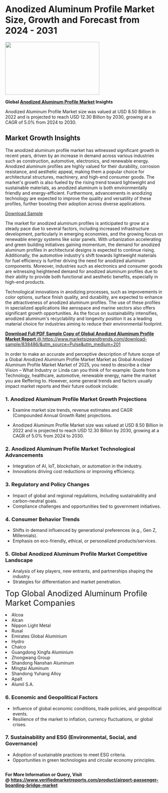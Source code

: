 <H1>Anodized Aluminum Profile Market Size, Growth and Forecast from 2024 - 2031</H1><img class="aligncenter size-medium wp-image-584254" src="https://thirdeyenews.in/wp-content/uploads/2024/09/Global-Market-Research-300x168.jpeg" alt="" width="300" height="168" /><p><strong>Global&nbsp;<a href="https://www.marketsizeandtrends.com/download-sample/838486/&amp;utm_source=Pulse&amp;utm_medium=201">Anodized Aluminum Profile Market</a> Insights</strong></p><p>Anodized Aluminum Profile Market size was valued at USD 8.50 Billion in 2022 and is projected to reach USD 12.30 Billion by 2030, growing at a CAGR of 5.0% from 2024 to 2030.</p><p><h2>Market Growth Insights</h2> <p>The anodized aluminum profile market has witnessed significant growth in recent years, driven by an increase in demand across various industries such as construction, automotive, electronics, and renewable energy. Anodized aluminum profiles are highly valued for their durability, corrosion resistance, and aesthetic appeal, making them a popular choice for architectural structures, machinery, and high-end consumer goods. The market's growth is also fueled by the rising trend toward lightweight and sustainable materials, as anodized aluminum is both environmentally friendly and energy-efficient. Furthermore, advancements in anodizing technology are expected to improve the quality and versatility of these profiles, further boosting their adoption across diverse applications.</p> <p><a href="#">Download Sample</a></p> <p>The market for anodized aluminum profiles is anticipated to grow at a steady pace due to several factors, including increased infrastructure development, particularly in emerging economies, and the growing focus on renewable energy systems like solar panels. With urbanization accelerating and green building initiatives gaining momentum, the demand for anodized aluminum profiles in architectural designs is expected to continue rising. Additionally, the automotive industry's shift towards lightweight materials for fuel efficiency is further driving the need for anodized aluminum components. Moreover, industries such as electronics and consumer goods are witnessing heightened demand for anodized aluminum profiles due to their ability to provide both functional and aesthetic benefits, especially in high-end products.</p> <p>Technological innovations in anodizing processes, such as improvements in color options, surface finish quality, and durability, are expected to enhance the attractiveness of anodized aluminum profiles. The use of these profiles in specialized applications like aerospace and marine sectors also offers significant growth opportunities. As the focus on sustainability intensifies, anodized aluminum's recyclability and longevity position it as a leading material choice for industries aiming to reduce their environmental footprint.</p> <p><a href="#"></p><p><span class=""><strong>Download Full PDF Sample Copy of Global Anodized Aluminum Profile Market Report</strong> @ <a href="https://www.marketsizeandtrends.com/download-sample/838486/&amp;utm_source=Pulse&amp;utm_medium=201" target="_blank">https://www.marketsizeandtrends.com/download-sample/838486/&amp;utm_source=Pulse&amp;utm_medium=201</a></span></p><p>In order to make an accurate and perceptive description of future scope of a Global&nbsp;Anodized Aluminum Profile Market Market as Global&nbsp;Anodized Aluminum Profile Market Market of 2025, you need to describe a clear Vision &ndash; What Industry or Linda can you think of for example: Quote from a Technology, healthcare, automotive, renewable energy, name the market you are Reffering to. However, some general trends and factors usually impact market reports and their future outlook include:</p><h3>1.&nbsp;<strong>Anodized Aluminum Profile Market Growth Projections</strong></h3><ul><li>Examine market size trends, revenue estimates and CAGR (Compounded Annual Growth Rate) projections.</li><li><p>Anodized Aluminum Profile Market size was valued at USD 8.50 Billion in 2022 and is projected to reach USD 12.30 Billion by 2030, growing at a CAGR of 5.0% from 2024 to 2030.</p></li></ul><h3>2.&nbsp;<strong>Anodized Aluminum Profile Market Technological Advancements</strong></h3><ul><li>Integration of AI, IoT, blockchain, or automation in the industry.</li><li>Innovations driving cost reductions or improving efficiency.</li></ul><h3>3.&nbsp;<strong>Regulatory and Policy Changes</strong></h3><ul><li>Impact of global and regional regulations, including sustainability and carbon-neutral goals.</li><li>Compliance challenges and opportunities tied to government initiatives.</li></ul><h3>4.&nbsp;<strong>Consumer Behavior Trends</strong></h3><ul><li>Shifts in demand influenced by generational preferences (e.g., Gen Z, Millennials).</li><li>Emphasis on eco-friendly, ethical, or personalized products/services.</li></ul><h3>5.&nbsp;<strong>Global Anodized Aluminum Profile Market Competitive Landscape</strong></h3><ul><li>Analysis of key players, new entrants, and partnerships shaping the industry.</li><li>Strategies for differentiation and market penetration.</li></ul><p data-pm-slice="1 1 []"><span style="color: inherit; font-family: inherit; font-size: 25px;">Top Global Anodized Aluminum Profile Market Companies</span></p><div class="" data-test-id=""><p><li>Alcoa</li><li> Alcan</li><li> Nippon Light Metal</li><li> Rusal</li><li> Emirates Global Aluminium</li><li> Hydro</li><li> Chalco</li><li> Guangdong Xingfa Aluminium</li><li> Zhongwang Group</li><li> Shandong Nanshan Aluminum</li><li> Mingtai Aluminum</li><li> Shandong Yuhang Alloy</li><li> Apalt</li><li> Alumil S.A.</li></p></div><h3>6.&nbsp;<strong>Economic and Geopolitical Factors</strong></h3><ul><li>Influence of global economic conditions, trade policies, and geopolitical events.</li><li>Resilience of the market to inflation, currency fluctuations, or global crises.</li></ul><h3>7.&nbsp;<strong>Sustainability and ESG (Environmental, Social, and Governance)</strong></h3><ul><li>Adoption of sustainable practices to meet ESG criteria.</li><li>Opportunities in green technologies and circular economy principles.</li></ul><h2><strong style="font-size: 14px;">For More Information or Query, Visit @&nbsp;</strong><a style="background-color: #ffffff; font-size: 14px;" href="https://www.marketsizeandtrends.com/report/anodized-aluminum-profile-market/" target="_blank">https://www.verifiedmarketreports.com/product/airport-passenger-boarding-bridge-market</a></h2>
